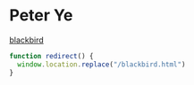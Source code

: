 # Peter Ye

<a href="/blackbird.html">blackbird</a>

```javascript
function redirect() {
  window.location.replace("/blackbird.html")
}
```
